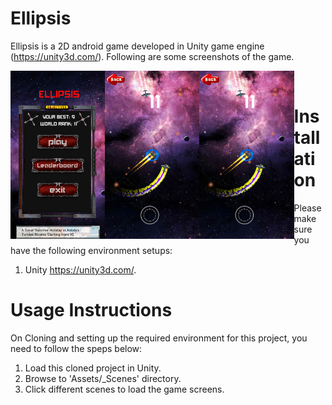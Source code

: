 # Ellipsis
Ellipsis is a 2D android game developed in Unity game engine (https://unity3d.com/). Following are some screenshots of the game.

<p align="center">
  <img src="Assets/screenshots/scr2.png" width="30%" align="left" title="Ellipsis - Menu">
  <img src="Assets/screenshots/sc1.png" width="30%" align="left" title="Ellipsis">
  <img src="Assets/screenshots/sc1.png" width="30%" align="left" title="Ellipsis">
</p>

<br/>

# Installation
Please make sure you have the following environment setups:
1. Unity https://unity3d.com/.

# Usage Instructions
On Cloning and setting up the required environment for this project, you need to follow the speps below:
1. Load this cloned project in Unity.
2. Browse to 'Assets/_Scenes' directory.
3. Click different scenes to load the game screens.
